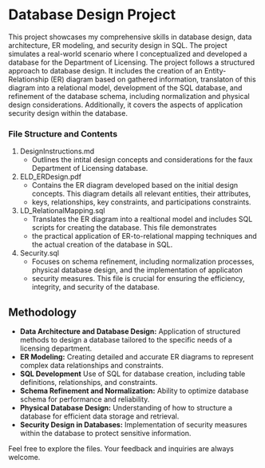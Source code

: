 # Database Design Project

This project showcases my comprehensive skills in database design, data architecture, ER modeling, and security design in SQL. The project simulates a real-world scenario where I conceptualized and developed a database for the Department of Licensing. The project follows a structured approach to database design. It includes the creation of an Entity-Relationship (ER) diagram based on gathered information, translaton of this diagram into a relational model, development of the SQL database, and refinement of the database schema, including normalization and physical design considerations. Additionally, it covers the aspects of application security design within the database.

### File Structure and Contents
1. DesignInstructions.md
    - Outlines the intital design concepts and considerations for the faux Department of Licensing database.
2. ELD_ERDesign.pdf
    - Contains the ER diagram developed based on the initial design concepts. This diagram details all relevant entities, their attributes,
    - keys, relationships, key constraints, and participations constraints.
3. LD_RelationalMapping.sql
    - Translates the ER diagram into a realtional model and includes SQL scripts for creating the database. This file demonstrates
    - the practical application of ER-to-relational mapping techniques and the actual creation of the database in SQL.
4. Security.sql
    - Focuses on schema refinement, including normalization processes, physical database design, and the implementation of applicaton
    - security measures. This file is crucial for ensuring the efficiency, integrity, and security of the database.

## Methodology
- **Data Architecture and Database Design:** Application of structured methods to design a database tailored to the specific needs of a licensing department.
- **ER Modeling:** Creating detailed and accurate ER diagrams to represent complex data relationships and constraints.
- **SQL Development** Use of SQL for database creation, including table definitions, relationships, and constraints.
- **Schema Refinement and Normalization:** Ability to optimize database schema for performance and reliability.
- **Physical Database Design:** Understanding of how to structure a database for efficient data storage and retrieval.
- **Security Design in Databases:** Implementation of security measures within the database to protect sensitive information.

Feel free to explore the files. Your feedback and inquiries are always welcome.

